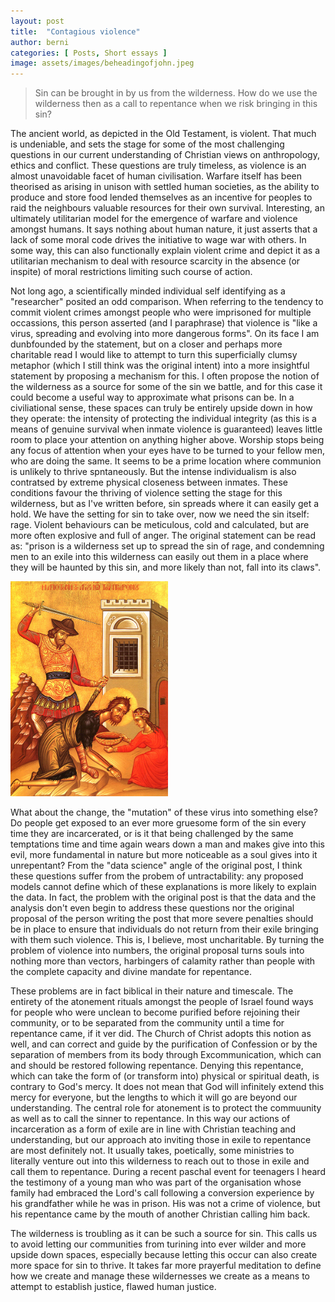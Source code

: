 ```yaml
---
layout: post
title:  "Contagious violence"
author: berni
categories: [ Posts, Short essays ]
image: assets/images/beheadingofjohn.jpeg
---
```


> Sin can be brought in by us from the wilderness. How do we use the wilderness then as a call to repentance when we risk bringing in this sin?

The ancient world, as depicted in the Old Testament, is violent. That much is undeniable, and sets the stage for some of the most challenging questions in our current understanding of Christian views on anthropology, ethics and conflict. These questions are truly timeless, as violence is an almost unavoidable facet of human civilisation. Warfare itself has been theorised as arising in unison with settled human societies, as the ability to produce and store food lended themselves as an incentive for peoples to raid the neighbours valuable resources for their own survival. Interesting, an ultimately utilitarian model for the emergence of warfare and violence amongst humans. It says nothing about human nature, it just asserts that a lack of some moral code drives the initiative to wage war with others. In some way, this can also functionally explain violent crime and depict it as a utilitarian mechanism to deal with resource scarcity in the absence (or inspite) of moral restrictions limiting such course of action.

Not long ago, a scientifically minded individual self identifying as a "researcher" posited an odd comparison. When referring to the tendency to commit violent crimes amongst people who were imprisoned for multiple occassions, this person asserted (and I paraphrase) that violence is "like a virus, spreading and evolving into more dangerous forms". On its face I am dunbfounded by the statement, but on a closer and perhaps more charitable read I would like to attempt to turn this superficially clumsy metaphor (which I still think was the original intent) into a more insightful statement by proposing a mechanism for this. I often propose the notion of the wilderness as a source for some of the sin we battle, and for this case it could become a useful way to approximate what prisons can be. In a civiliational sense, these spaces can truly be entirely upside down in how they operate: the intensity of protecting the individual integrity (as this is a means of genuine survival when inmate violence is guaranteed) leaves little room to place your attention on anything higher above. Worship stops being any focus of attention when your eyes have to be turned to your fellow men, who are doing the same. It seems to be a prime location where communion is unlikely to thrive spntaneously. But the intense individualism is also contratsed by extreme physical closeness between inmates. These conditions favour the thriving of violence setting the stage for this wilderness, but as I've written before, sin spreads where it can easily get a hold. We have the setting for sin to take over, now we need the sin itself: rage. Violent behaviours can be meticulous, cold and calculated, but are more often explosive and full of anger. The original statement can be read as: "prison is a wilderness set up to spread the sin of rage, and condemning men to an exile into this wilderness can easily out them in a place where they will be haunted by this sin, and more likely than not, fall into its claws".

<img src="../assets/images/beheadingofjohn.jpeg" style="width: 50%;" alt="The beheading of John the Baptist icon from Dionysiou monastery.">

What about the change, the "mutation" of these virus into something else? Do people get exposed to an ever more gruesome form of the sin every time they are incarcerated, or is it that being challenged by the same temptations time and time again wears down a man and makes give into this evil, more fundamental in nature but more noticeable as a soul gives into it unrepentant? From the "data science" angle of the original post, I think these questions suffer from the probem of untractability: any proposed models cannot define which of these explanations is more likely to explain the data. In fact, the problem with the original post is that the data and the analysis don't even begin to address these questions nor the original proposal of the person writing the post that more severe penalties should be in place to ensure that individuals do not return from their exile bringing with them such violence. This is, I believe, most uncharitable. By turning the problem of violence into numbers, the original proposal turns souls into nothing more than vectors, harbingers of calamity rather than people with the complete capacity and divine mandate for repentance.

These problems are in fact biblical in their nature and timescale. The entirety of the atonement rituals amongst the people of Israel found ways for people who were unclean to become purified before rejoining their community, or to be separated from the community until a time for repentance came, if it ver did. The Church of Christ adopts this notion as well, and can correct and guide by the purification of Confession or by the separation of members from its body through Excommunication, which can and should be restored following repentance. Denying this repentance, which can take the form of (or transform into) physical or spiritual death, is contrary to God's mercy. It does not mean that God will infinitely extend this mercy for everyone, but the lengths to which it will go are beyond our understanding. The central role for atonement is to protect the commuunity as well as to call the sinner to repentance. In this way our actions of incarceration as a form of exile are in line with Christian teaching and understanding, but our approach ato inviting those in exile to repentance are most definitely not. It usually takes, poetically, some ministries to literally venture out into this wilderness to reach out to those in exile and call them to repentance. During a recent paschal event for teenagers I heard the testimony of a young man who was part of the organisation whose family had embraced the Lord's call following a conversion experience by his grandfather while he was in prison. His was not a crime of violence, but his repentance came by the mouth of another Christian calling him back.

The wilderness is troubling as it can be such a source for sin. This calls us to avoid letting our communities from turining into ever wilder and more upside down spaces, especially because letting this occur can also create more space for sin to thrive. It takes far more prayerful meditation to define how we create and manage these wildernesses we create as a means to attempt to establish justice, flawed human justice.
